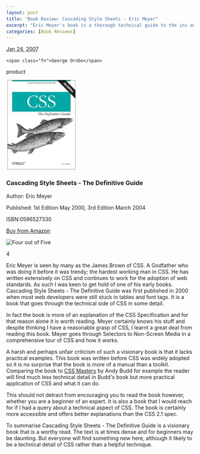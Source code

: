 ```yaml
--- 
layout: post
title: "Book Review: Cascading Style Sheets - Eric Meyer"
excerpt: "Eric Meyer's book is a thorough technical guide to the ins and outs of CSS.  The book is a classic but won't offer much creative inspiration. What you will find is a thorough technical explanation of the ins and outs of CSS. "
categories: [Book Reviews]
---
```

<abbr class="dtreviewed" title="20070124T0700">Jan 24, 2007</abbr>

<span class="reviewer vcard" id="reviewer-vcard">

    <span class="fn">George Ornbo</span>

</span>

<span class="type">product</span>

<img src="/images/articles/css_definitive_guide.jpg" alt="Cascading Style Sheets The Definitive Guide" title="Cascading Style Sheets The Definitive Guide" width="190" height="240" class="right" />


<h3 class="fn">Cascading Style Sheets - The Definitive Guide</h3>

<p>Author: Eric Meyer</p>

<p>Published: 1st Edition May 2000, 3rd Edition March 2004</p>

<p>ISBN:0596527330</p>

<p><a href="http://www.amazon.com/CSS-Definitive-Guide-Eric-Meyer/dp/0596527330">Buy from Amazon</a></p>

<img src="/images/books/four_stars.gif" title="Four out of Five" alt="Four out of Five" width="124" height="30" />

<span class="rating">4</span>

<div class="description">

<p>Eric Meyer is seen by many as the James Brown of CSS. A Godfather who was doing it before it was trendy; the hardest working man in CSS. He has written extensively on CSS and continues to work for the adoption of web standards. As such I was keen to get hold of one of his early books. Cascading Style Sheets - The Definitive Guide was first published in 2000 when most web developers were still stuck in tables and font tags. It is a book that goes through the technical side of CSS in some detail.</p>

<p>In fact the book is more of an explanation of the CSS Specification and for that reason alone it is worth reading. Meyer certainly knows his stuff and despite thinking I have a reasonable grasp of CSS, I learnt a great deal from reading this book. Meyer goes through Selectors to Non-Screen Media in a comprehensive tour of CSS and how it works.</p> 

<p>A harsh and perhaps unfair criticism of such a visionary book is that it lacks practical examples. This book was written before CSS was widely adopted so it is no surprise that the book is more of a manual than a toolkit. Comparing the book to <a href="http://www.cssmastery.com/">CSS Mastery</a> by Andy Budd for example the reader will find much less technical detail in Budd's book but more practical application of CSS and what it can do.</p> 

<p>This should not detract from encouraging you to read the book however, whether you are a beginner of an expert. It is also a book that I would reach for if I had a query about a technical aspect of CSS. The book is certainly more accessible and offers better explanations than the CSS 2.1 spec.</p> 

<p>To summarise Cascading Style Sheets - The Definitive Guide is a visionary book that is a worthy read. The text is at times dense and for beginners may be daunting. But everyone will find something new here, although it likely to be a technical detail of CSS rather than a helpful technique.</p>  

</div>
</div>
